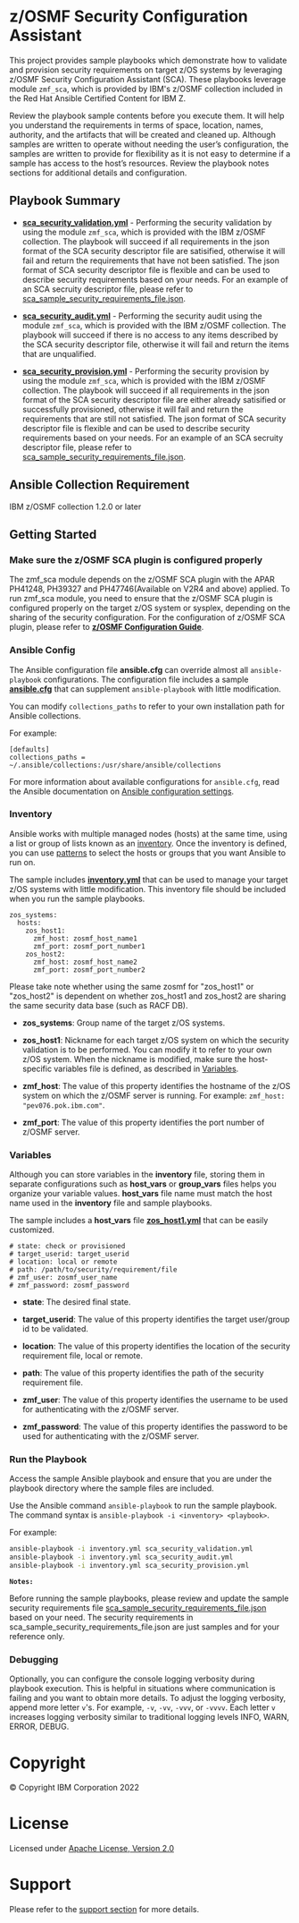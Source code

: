 # z/OSMF Security Configuration Assistant

This project provides sample playbooks which demonstrate how to validate and provision
security requirements on target z/OS systems by leveraging z/OSMF Security Configuration Assistant (SCA). 
These playbooks leverage module `zmf_sca`, which is provided by IBM's z/OSMF collection included in the Red Hat Ansible
Certified Content for IBM Z.

Review the playbook sample contents before you execute
them. It will help you understand the requirements in terms of space, location,
names, authority, and the artifacts that will be created and cleaned up.
Although samples are written to operate without needing the user’s
configuration, the samples are written to provide for flexibility as it is not easy
to determine if a sample has access to the host’s resources.
Review the playbook notes sections for additional details and configuration.

## Playbook Summary

- [**sca_security_validation.yml**](sca_security_validation.yml) -
Performing the security validation by using the module `zmf_sca`, which is provided with the IBM z/OSMF collection.
The playbook will succeed if all requirements in the json format of the SCA security descriptor file
are satisified, otherwise it will fail and return the requirements that have not been satisfied. 
The json format of SCA security descriptor file is flexible and can be used to describe security requirements based on your needs. For an example of an SCA secruity descriptor file, please refer to [sca_sample_security_requirements_file.json](files/sca_sample_security_requirements_file.json).

- [**sca_security_audit.yml**](sca_security_audit.yml) -
Performing the security audit using the module `zmf_sca`, which is provided with the IBM z/OSMF collection.
The playbook will succeed if there is no access to any items described by the SCA security descriptor file, otherwise it will fail and
return the items that are unqualified.

- [**sca_security_provision.yml**](sca_security_provision.yml) -
Performing the security provision by using the module `zmf_sca`, which is provided with the IBM z/OSMF collection.
The playbook will succeed if all requirements in the json format of the SCA security descriptor file
are either already satisified or successfully provisioned, otherwise it will fail and return the requirements that are still not satisfied. 
The json format of SCA security descriptor file is flexible and can be used to describe security requirements based on your needs. For an example of an SCA secruity descriptor file, please refer to [sca_sample_security_requirements_file.json](files/sca_sample_security_requirements_file.json).

## Ansible Collection Requirement

IBM z/OSMF collection 1.2.0 or later

## Getting Started
### Make sure the z/OSMF SCA plugin is configured properly
The zmf_sca module depends on the z/OSMF SCA plugin with the APAR PH41248, PH39327 and PH47746(Available on V2R4 and above) applied. To run zmf_sca module, you 
need to ensure that the z/OSMF SCA plugin is configured properly on the target z/OS system or sysplex, depending on the sharing of the security configuration. For the configuration of z/OSMF SCA plugin, please refer to [**z/OSMF Configuration Guide**](https://www.ibm.com/docs/en/zos/2.5.0?topic=services-configure-security-configuration-assistant-service). 

### Ansible Config

The Ansible configuration file **ansible.cfg** can override almost all
`ansible-playbook` configurations.
The configuration file includes a sample [**ansible.cfg**](ansible.cfg) that can
supplement `ansible-playbook` with little modification.

You can modify `collections_paths` to refer to your own installation path for
Ansible collections.

For example:

``` {.yaml}
[defaults]
collections_paths = ~/.ansible/collections:/usr/share/ansible/collections
```

For more information about available configurations for `ansible.cfg`,
read the Ansible documentation on
[Ansible configuration settings](https://docs.ansible.com/ansible/latest/reference_appendices/config.html#ansible-configuration-settings-locations).

### Inventory

Ansible works with multiple managed nodes (hosts) at the same time,
using a list or group of lists known as an
[inventory](https://docs.ansible.com/ansible/latest/user_guide/intro_inventory.html).
Once the inventory is defined, you can use
[patterns](https://docs.ansible.com/ansible/latest/user_guide/intro_patterns.html#intro-patterns)
to select the hosts or groups that you want Ansible to run on.

The sample includes [**inventory.yml**](inventory.yml) that can be used to manage
your target z/OS systems with little modification.
This inventory file should be included when you run the sample playbooks.

``` {.yaml}
zos_systems:
  hosts:
    zos_host1:
      zmf_host: zosmf_host_name1
      zmf_port: zosmf_port_number1
    zos_host2:
      zmf_host: zosmf_host_name2
      zmf_port: zosmf_port_number2
```
Please take note whether using the same zosmf for "zos_host1" or "zos_host2" is dependent on whether zos_host1 and zos_host2 are sharing the same security data base (such as RACF DB). 

- **zos_systems**: Group name of the target z/OS systems.

- **zos_host1**: Nickname for each target z/OS system on which the security
validation is to be performed.
You can modify it to refer to your own z/OS system.
When the nickname is modified, make sure the host-specific variables file is
defined, as described in [Variables](#Variables).

- **zmf_host**: The value of this property identifies the hostname of the z/OS
system on which the z/OSMF server is running.
For example: `zmf_host: "pev076.pok.ibm.com"`.

- **zmf_port**: The value of this property identifies the port number of
z/OSMF server.

### Variables

Although you can store variables in the **inventory** file, storing them in
separate configurations such as **host_vars** or **group_vars** files helps
you organize your variable values. **host_vars** file name must match the host
name used in the **inventory** file and sample playbooks.

The sample includes a **host_vars** file
[**zos_host1.yml**](host_vars/zos_host1.yml) that can be easily customized.

``` {.yaml}
# state: check or provisioned
# target_userid: target_userid
# location: local or remote
# path: /path/to/security/requirement/file
# zmf_user: zosmf_user_name
# zmf_password: zosmf_password
```

- **state**: The desired final state.

- **target_userid**: The value of this property identifies the
target user/group id to be validated.

- **location**: The value of this property identifies the location of
the security requirement file, local or remote.

- **path**: The value of this property identifies the path of
the security requirement file.

- **zmf_user**: The value of this property identifies the username to be used
for authenticating with the z/OSMF server.

- **zmf_password**: The value of this property identifies the password to be
used for authenticating with the z/OSMF server.


### Run the Playbook

Access the sample Ansible playbook and ensure that you are under the playbook
directory where the sample files are included.

Use the Ansible command `ansible-playbook` to run the sample playbook.
The command syntax is `ansible-playbook -i <inventory> <playbook>`.

For example:

```bash
ansible-playbook -i inventory.yml sca_security_validation.yml
ansible-playbook -i inventory.yml sca_security_audit.yml
ansible-playbook -i inventory.yml sca_security_provision.yml
```

**`Notes:`**

Before running the sample playbooks, please review and update the sample security requirements file
[sca_sample_security_requirements_file.json](files/sca_sample_security_requirements_file.json) based on your need. The security 
requirements in sca_sample_security_requirements_file.json are just samples and for your reference only. 

### Debugging

Optionally, you can configure the console logging verbosity during playbook
execution.
This is helpful in situations where communication is failing and you want to
obtain more details.
To adjust the logging verbosity, append more letter `v`'s.
For example, `-v`, `-vv`, `-vvv`, or `-vvvv`.
Each letter `v` increases logging verbosity similar to traditional logging
levels INFO, WARN, ERROR, DEBUG.

# Copyright

© Copyright IBM Corporation 2022

# License

Licensed under
[Apache License, Version 2.0](https://opensource.org/licenses/Apache-2.0)

# Support

Please refer to the [support section](../../README.md#support) for more
details.
